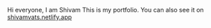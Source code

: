 Hi everyone, I am Shivam
This is my portfolio.
You can also see it on [shivamvats.netlify.app](https://shivamvats.netlify.app/)
